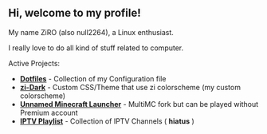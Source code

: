 ## Hi, welcome to my profile!

My name ZiRO (also null2264), a Linux enthusiast.

I really love to do all kind of stuff related to computer.

Active Projects:
- **[Dotfiles](https://github.com/null2264/dotfiles)** - Collection of my Configuration file
- **[zi-Dark](https://github.com/null2264/Zi-Dark)** - Custom CSS/Theme that use zi colorscheme (my custom colorscheme)
- **[Unnamed Minecraft Launcher](https://github.com/null2264/Project-MC-Launcher)** - MultiMC fork but can be played without Premium account
- **[IPTV Playlist](https://github.com/null2264/myTV)** - Collection of IPTV Channels ( **hiatus** )
<!--
**null2264/null2264** is a ✨ _special_ ✨ repository because its `README.md` (this file) appears on your GitHub profile.

Here are some ideas to get you started:

- 🔭 I’m currently working on ...
- 🌱 I’m currently learning ...
- 👯 I’m looking to collaborate on ...
- 🤔 I’m looking for help with ...
- 💬 Ask me about ...
- 📫 How to reach me: ...
- 😄 Pronouns: ...
- ⚡ Fun fact: ...
-->
